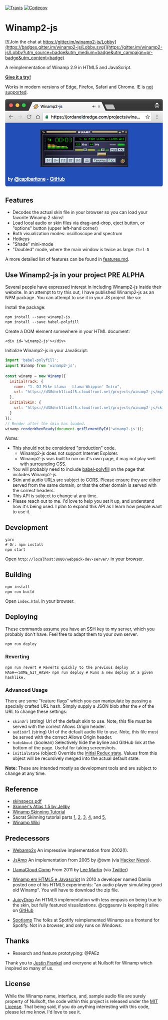 [![Travis](https://img.shields.io/travis/captbaritone/winamp2-js.svg)]() [![Codecov](https://img.shields.io/codecov/c/github/captbaritone/winamp2-js.svg)]()

# Winamp2-js

[![Join the chat at https://gitter.im/winamp2-js/Lobby](https://badges.gitter.im/winamp2-js/Lobby.svg)](https://gitter.im/winamp2-js/Lobby?utm_source=badge&utm_medium=badge&utm_campaign=pr-badge&utm_content=badge)

A reimplementation of Winamp 2.9 in HTML5 and JavaScript.

**[Give it a try!](https://jordaneldredge.com/projects/winamp2-js/)**

Works in modern versions of Edge, Firefox, Safari and Chrome. IE is [not
supported](http://caniuse.com/#feat=audio-api).

![Screenshot of Winamp2-js](./preview.png)

## Features

* Decodes the actual skin file in your browser so you can load your favorite
  Winamp 2 skins!
* Load local audio or skin files via drag-and-drop, eject button, or "options"
  button (upper left-hand corner)
* Both visualization modes: oscilloscope and spectrum
* Hotkeys
* "Shade" mini-mode
* "Doubled" mode, where the main window is twice as large: `Ctrl-D`

A more detailed list of features can be found in [features.md](./features.md).

## Use Winamp2-js in your project **PRE ALPHA**

Several people have expressed interest in including Winamp2-js inside their website. In an attempt to try this out, I have published Winamp2-js as an NPM package. You can attempt to use it in your JS project like so:

Install the package:

```
npm install --save winamp2-js
npm install --save babel-polyfill
```

Create a DOM element somewhere in your HTML document:

```
<div id='winamp2-js'></div>
```

Initialize Winamp2-js in your JavaScript:

```JavaScript
import 'babel-polyfill';
import Winamp from 'winamp2-js';

const winamp = new Winamp({
  initialTrack: {
    name: "1. DJ Mike Llama - Llama Whippin' Intro",
    url: "https://d38dnrh1liu4f5.cloudfront.net/projects/winamp2-js/mp3/llama-2.91.mp3"
  },
  initialSkin: {
    url: "https://d38dnrh1liu4f5.cloudfront.net/projects/winamp2-js/skins/base-2.91.wsz"
  }
});
// Render after the skin has loaded.
winamp.renderWhenReady(document.getElementById('winamp2-js'));
```

_Notes:_

* This should not be considered "production" code.
  * Winamp2-js does not support Internet Explorer.
  * Winamp2-js was built to run on it's own page, it may not play well with surrounding CSS.
* You will probably need to include [babel-polyfill](https://babeljs.io/docs/usage/polyfill/) on the page that includes Winamp2-js.
* Skin and audio URLs are subject to [CORS](https://developer.mozilla.org/en-US/docs/Web/HTTP/Access_control_CORS). Please ensure they are either served from the same domain, or that the other domain is served with the correct headers.
* This API is subject to change at any time.
* Please reach out to me. I'd love to help you set it up, and understand how it's being used. I plan to expand this API as I learn how people want to use it.

## Development

    yarn
    # Or: npm install
    npm start

Open `http://localhost:8080/webpack-dev-server/` in your browser.

## Building

    npm install
    npm run build

Open `index.html` in your browser.

## Deploying

These commands assume you have an SSH key to my server, which you probably
don't have. Feel free to adapt them to your own server.

    npm run deploy

### Reverting

    npm run revert # Reverts quickly to the previous deploy
    HASH=<SOME_GIT_HASH> npm run deploy # Runs a new deploy at a given hashlike.

### Advanced Usage

There are some "feature flags" which you can manipulate by passing a specially crafted URL hash. Simply supply a JSON blob after the `#` of the URL to change these settings:

* `skinUrl` (string) Url of the default skin to use. Note, this file must be served with the correct Allows Origin header.
* `audioUrl` (string) Url of the default audio file to use. Note, this file must be served with the correct Allows Origin header.
* `hideAbout` (boolean) Selectively hide the byline and GitHub link at the bottom of the page. Useful for taking screenshots.
* `initialState` (object) Override the [initial Redux state](js/reducers.js). Values from this object will be recursively merged into the actual default state.

**Note:** These are intended mostly as development tools and are subject to change at any time.

## Reference

* [skinspecs.pdf](http://members.xoom.it/skinart/tutorial/skinspecs..pdf)
* [Skinner's Atlas 1.5 by Jellby](http://forums.winamp.com/showthread.php?p=951257)
* [Winamp Skinning Tutorial](http://people.xmms2.org/~tru/promoe/Winamp_skinning_tutorial_1_5_0.pdf)
* Sacrat Skinning tutorial parts [1](http://www.hugi.scene.org/online/hugi26/hugi%2026%20-%20graphics%20skinning%20sacrat%20winamp%20skinning%20tutorial%20-%201.htm), [2](http://www.hugi.scene.org/online/hugi26/hugi%2026%20-%20graphics%20skinning%20sacrat%20winamp%20skinning%20tutorial%20-%202.htm), [3](http://www.hugi.scene.org/online/hugi26/hugi%2026%20-%20graphics%20skinning%20sacrat%20winamp%20skinning%20tutorial%20-%203.htm), [4](http://www.hugi.scene.org/online/hugi26/hugi%2026%20-%20graphics%20skinning%20sacrat%20winamp%20skinning%20tutorial%20-%204.htm), and [5](http://www.hugi.scene.org/online/hugi26/hugi%2026%20-%20graphics%20skinning%20sacrat%20winamp%20skinning%20tutorial%20-%205.htm),
* [Winamp Wiki](http://wiki.winamp.com/wiki/Creating_Classic_Skins)

## Predecessors

* [Webamp2x](http://forums.winamp.com/showthread.php?threadid=91850) An
  impressive implementation from 2002(!).

* [JsAmp](http://freecog.net/2005/jsamp/demo/MainWindow.xhtml) An implementation from 2005 by @twm (via [Hacker News](https://news.ycombinator.com/item?id=15317723)).

* [LlamaCloud Comp](https://vimeo.com/20149683) From 2011 by [Lee Martin](http://www.leemartin.com/) (via [Twitter](https://twitter.com/leemartin/status/910235793737814017))

* [Winamp em HTML5 e Javascript](http://www.tidbits.com.br/winamp-em-html5-e-javascript)
  In 2010 a developer named Danilo posted one of his HTML5 experiments: "an
  audio player simulating good old Winamp". You will have to download the zip
  file.

* [JuicyDrop](http://cggaurav.github.io/juicydrop/) An HTML5 implementation with
  less empasis on being true to the skin, but fully featured visualizations.
  @cggaurav is keeping it alive on [GitHub](https://github.com/cggaurav/juicydrop)

* [Spotiamp](http://spotiamp.com/) The folks at Spotify reimplemented Winamp as
  a frontend for Spotify. Not in a browser, and only runs on Windows.

## Thanks

* Research and feature prototyping: @PAEz

Thank you to [Justin Frankel](http://www.1014.org/) and everyone at Nullsoft
for Winamp which inspired so many of us.

## License

While the Winamp name, interface, and, sample audio file are surely property of
Nullsoft, the code within this project is released under the [MIT
License](LICENSE.txt). That being said, if you do anything interesting with
this code, please let me know. I'd love to see it.
